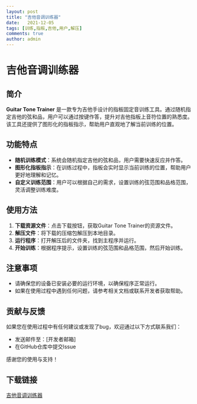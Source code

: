 ```yaml
---
layout: post
title: "吉他音调训练器"
date:   2021-12-05
tags: [训练,指板,吉他,用户,解压]
comments: true
author: admin
---
```

# 吉他音调训练器

## 简介

**Guitar Tone Trainer** 是一款专为吉他手设计的指板固定音训练工具。通过随机指定吉他的弦和品，用户可以通过按键作答，提升对吉他指板上音符位置的熟悉度。该工具还提供了图形化的指板指示，帮助用户直观地了解当前训练的位置。

## 功能特点

- **随机训练模式**：系统会随机指定吉他的弦和品，用户需要快速反应并作答。
- **图形化指板指示**：在训练过程中，指板会实时显示当前训练的位置，帮助用户更好地理解和记忆。
- **自定义训练范围**：用户可以根据自己的需求，设置训练的弦范围和品格范围，灵活调整训练难度。

## 使用方法

1. **下载资源文件**：点击下载按钮，获取Guitar Tone Trainer的资源文件。
2. **解压文件**：将下载的压缩包解压到本地目录。
3. **运行程序**：打开解压后的文件夹，找到主程序并运行。
4. **开始训练**：根据程序提示，设置训练的弦范围和品格范围，然后开始训练。

## 注意事项

- 请确保您的设备已安装必要的运行环境，以确保程序正常运行。
- 如果在使用过程中遇到任何问题，请参考相关文档或联系开发者获取帮助。

## 贡献与反馈

如果您在使用过程中有任何建议或发现了bug，欢迎通过以下方式联系我们：

- 发送邮件至：[开发者邮箱]
- 在GitHub仓库中提交Issue

感谢您的使用与支持！

## 下载链接

[吉他音调训练器](https://pan.quark.cn/s/d05575c58783)